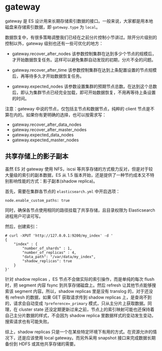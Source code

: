 # gateway

gateway 是 ES 设计用来长期存储索引数据的接口。一般来说，大家都是用本地磁盘来存储索引数据，即 `gateway.type` 为 `local`。

数据恢复中，有很多策略调整我们已经在之前分片控制小节讲过。除开分片级别的控制以外，gateway 级别也还有一些可优化的地方：

* gateway.recover_after_nodes
  该参数控制集群在达到多少个节点的规模后，才开始数据恢复任务。这样可以避免集群自动发现的初期，分片不全的问题。

* gateway.recover_after_time
  该参数控制集群在达到上条配置设置的节点规模后，再等待多久才开始数据恢复任务。

* gateway.expected_nodes
  该参数设置集群的预期节点总数。在达到这个总数后，即认为集群节点已经完全加载，即可开始数据恢复，不用再等待上条设置的时间。

注意：gateway 中说的节点，仅包括主节点和数据节点，纯粹的 client 节点是不算在内的。如果你有更明确的选择，也可以按需求写：

* gateway.recover_after_data_nodes
* gateway.recover_after_master_nodes
* gateway.expected_data_nodes
* gateway.expected_master_nodes

## 共享存储上的影子副本

虽然 ES 对 gateway 使用 NFS，iscsi 等共享存储的方式极力反对，但是对于较大量级的索引的副本数据，ES 从 1.5 版本开始，还是提供了一种节约成本又不特别影响性能的方式：影子副本(shadow replica)。

首先，需要在集群各节点的 `elasticsearch.yml` 中开启选项：

```
node.enable_custom_paths: true
```

同时，确保各节点使用相同的路径挂载了共享存储，且目录权限为 Elasticsearch 进程用户可读可写。

然后，创建索引：

```
# curl -XPUT 'http://127.0.0.1:9200/my_index' -d '
{
    "index" : {
        "number_of_shards" : 1,
        "number_of_replicas" : 4,
        "data_path": "/var/data/my_index",
        "shadow_replicas": true
    }
}'
```

针对 shadow replicas ，ES 节点不会做实际的索引操作，而是单纯的每次 flush 时，把 segment 内容 fsync 到共享存储磁盘上。然后 refresh 让其他节点能够搜索该 segment 内容。所以，shadow replicas 里是没有 translog 的，对于还没有 refresh 的数据，如果 GET 获取请求传到 shadow replicas 上，是查询不到的，请求会自动变成 `?preference=_primary` 模式，只从主分片上获取数据。同理，在 cluster state 还没定期更新过来之前，节点上的索引映射可能也还保持着自己主分片数据的样式，不会因为 shadow replica 里数据样式的变动发生变动，搜索请求也有可能失败。

综上，shadow replicas 只是一个在某些特定环境下有用的方式。在资源允许的情况下，还是应该使用 local gateway。而另外采用 snapshot 接口来完成数据长期备份到 HDFS 或其他共享存储的需要。
